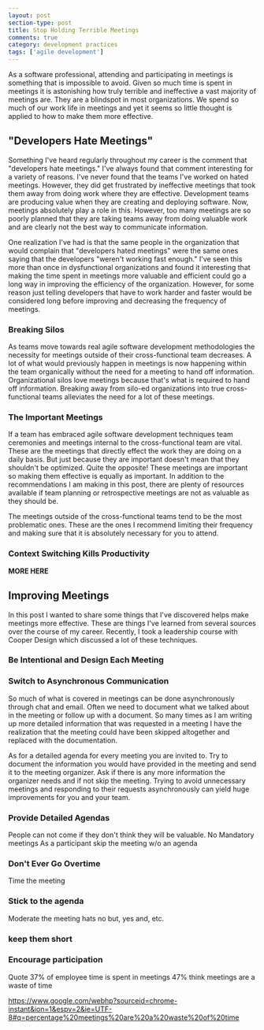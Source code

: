 ```yaml
---
layout: post
section-type: post
title: Stop Holding Terrible Meetings
comments: true
category: development practices
tags: ['agile development']
---
```


As a software professional, attending and participating in meetings is something that is impossible to avoid. Given so much time is spent in meetings it is astonishing how truly terrible and ineffective a vast majority of meetings are. They are a blindspot in most organizations. We spend so much of our work life in meetings and yet it seems so little thought is applied to how to make them more effective.

## "Developers Hate Meetings"

Something I've heard regularly throughout my career is the comment that "developers hate meetings." I've always found that comment interesting for a variety of reasons. I've never found that the teams I've worked on hated meetings. However, they did get frustrated by ineffective meetings that took them away from doing work where they are effective. Development teams are producing value when they are creating and deploying software. Now, meetings absolutely play a role in this. However, too many meetings are so poorly planned that they are taking teams away from doing valuable work and are clearly not the best way to communicate information.

One realization I've had is that the same people in the organization that would complain that "developers hated meetings" were the same ones saying that the developers "weren't working fast enough." I've seen this more than once in dysfunctional organizations and found it interesting that making the time spent in meetings more valuable and efficient could go a long way in improving the efficiency of the organization. However, for some reason just telling developers that have to work harder and faster would be considered long before improving and decreasing the frequency of meetings.

### Breaking Silos

As teams move towards real agile software development methodologies the necessity for meetings outside of their cross-functional team decreases. A lot of what would previously happen in meetings is now happening within the team organically without the need for a meeting to hand off information.  Organizational silos love meetings because that's what is required to hand off information. Breaking away from silo-ed organizations into true cross-functional teams alleviates the need for a lot of these meetings.

### The Important Meetings

If a team has embraced agile software development techniques team ceremonies and meetings internal to the cross-functional team are vital. These are the meetings that directly effect the work they are doing on a daily basis. But just because they are important doesn't mean that they shouldn't be optimized. Quite the opposite! These meetings are important so making them effective is equally as important. In addition to the recommendations I am making in this post, there are plenty of resources available if team planning or retrospective meetings are not as valuable as they should be.  

The meetings outside of the cross-functional teams tend to be the most problematic ones. These are the ones I recommend limiting their frequency and making sure that it is absolutely necessary for you to attend.

### Context Switching Kills Productivity

**MORE HERE**

## Improving Meetings

In this post I wanted to share some things that I've discovered helps make meetings more effective. These are things I've learned from several sources over the course of my career. Recently, I took a leadership course with Cooper Design which discussed a lot of these techniques.

### Be Intentional and Design Each Meeting


### Switch to Asynchronous Communication

So much of what is covered in meetings can be done asynchronously through chat and email. Often we need to document what we talked about in the meeting or follow up with a document. So many times as I am writing up more detailed information that was requested in a meeting I have the realization that the meeting could have been skipped altogether and replaced with the documentation.

As for a detailed agenda for every meeting you are invited to. Try to document the information you would have provided in the meeting and send it to the meeting organizer. Ask if there is any more information the organizer needs and if not skip the meeting. Trying to avoid unnecessary meetings and responding to their requests asynchronously can yield huge improvements for you and your team.

### Provide Detailed Agendas
People can not come if they don't think they will be valuable.
No Mandatory meetings
As a participant skip the meeting w/o an agenda

### Don't Ever Go Overtime

Time the meeting

### Stick to the agenda
Moderate the meeting
hats
no but, yes and, etc.

### keep them short

### Encourage participation

Quote 37% of employee time is spent in meetings
47% think meetings are a waste of time

https://www.google.com/webhp?sourceid=chrome-instant&ion=1&espv=2&ie=UTF-8#q=percentage%20meetings%20are%20a%20waste%20of%20time
